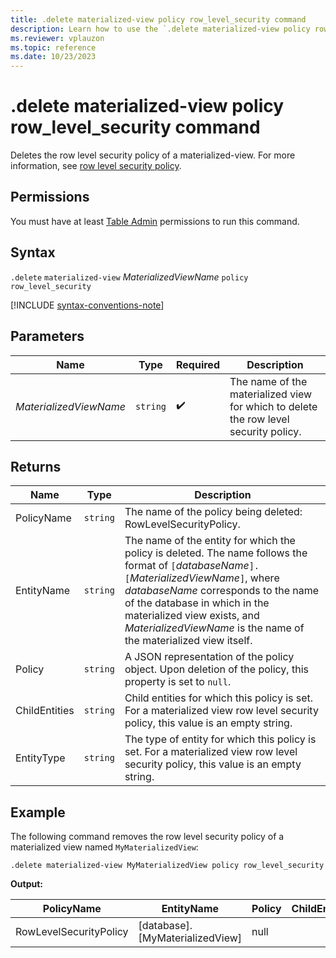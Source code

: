 ```yaml
---
title: .delete materialized-view policy row_level_security command
description: Learn how to use the `.delete materialized-view policy row_level_security` command to delete the row level security of a materialized view
ms.reviewer: vplauzon
ms.topic: reference
ms.date: 10/23/2023
---
```

# .delete materialized-view policy row_level_security command

Deletes the row level security policy of a materialized-view. For more information, see [row level security policy](row-level-security-policy.md).

## Permissions

You must have at least [Table Admin](access-control/role-based-access-control.md) permissions to run this command.

## Syntax

`.delete` `materialized-view` *MaterializedViewName* `policy` `row_level_security`

[!INCLUDE [syntax-conventions-note](../../includes/syntax-conventions-note.md)]

## Parameters

| Name        | Type   | Required | Description        |
|-------------|--------|----------|--------------------|
| *MaterializedViewName* | `string` |  :heavy_check_mark:  | The name of the materialized view for which to delete the row level security policy. |

## Returns

| Name          | Type   | Description
|---------------|--------|------------------------------------------------------------------------------------------------------------------------------------------------------------------------------------------------------------------------------------------------------------------------------|
| PolicyName    | `string` | The name of the policy being deleted: RowLevelSecurityPolicy.
| EntityName    | `string` | The name of the entity for which the policy is deleted. The name follows the format of `[`*databaseName*`].[`*MaterializedViewName*`]`, where *databaseName* corresponds to the name of the database in which in the materialized view exists, and *MaterializedViewName* is the name of the materialized view itself.
| Policy        | `string` | A JSON representation of the policy object. Upon deletion of the policy, this property is set to `null`.
| ChildEntities | `string` | Child entities for which this policy is set. For a materialized view row level security policy, this value is an empty string.                                                                                                                                                                     |
| EntityType    | `string` | The type of entity for which this policy is set. For a materialized view row level security policy, this value is an empty string.                                                                                                                                                                     |

## Example

The following command removes the row level security policy of a materialized view named `MyMaterializedView`:

```kusto
.delete materialized-view MyMaterializedView policy row_level_security
```

**Output:**

| PolicyName       | EntityName     | Policy                                                           | ChildEntities | EntityType |
|------------------|----------------|------------------------------------------------------------------|---------------|------------|
| RowLevelSecurityPolicy | [database].[MyMaterializedView] | null                                                             |               |            |
